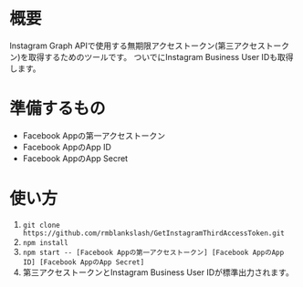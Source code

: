 # 概要
Instagram Graph APIで使用する無期限アクセストークン(第三アクセストークン)を取得するためのツールです。
ついでにInstagram Business User IDも取得します。

# 準備するもの
- Facebook Appの第一アクセストークン
- Facebook AppのApp ID
- Facebook AppのApp Secret

# 使い方
1. `git clone https://github.com/rmblankslash/GetInstagramThirdAccessToken.git`
2. `npm install`
3. `npm start -- [Facebook Appの第一アクセストークン] [Facebook AppのApp ID] [Facebook AppのApp Secret]`
4. 第三アクセストークンとInstagram Business User IDが標準出力されます。
